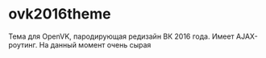 # ovk2016theme
Тема для OpenVK, пародирующая редизайн ВК 2016 года. Имеет AJAX-роутинг. На данный момент очень сырая
